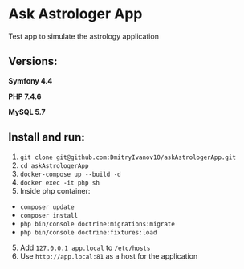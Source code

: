 # Ask Astrologer App
Test app to simulate the astrology application

## Versions:
**Symfony 4.4**

**PHP 7.4.6**

**MySQL 5.7**

## Install and run:
1. ```git clone git@github.com:DmitryIvanov10/askAstrologerApp.git```
2. ```cd askAstrologerApp```
3. ```docker-compose up --build -d```
3. ```docker exec -it php sh```
4. Inside php container: 
 - ```composer update```
 - ```composer install```
 - ```php bin/console doctrine:migrations:migrate```
 - ```php bin/console doctrine:fixtures:load ```
5. Add ```127.0.0.1 app.local``` to `/etc/hosts`
6. Use `http://app.local:81` as a host for the application
